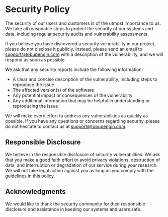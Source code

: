 # Security Policy

The security of our users and customers is of the utmost importance to us. We take all reasonable steps to protect the security of our systems and data, including regular security audits and vulnerability assessments.

If you believe you have discovered a security vulnerability in our project, please do not disclose it publicly. Instead, please send an email to support@tobupengin.com with a description of the vulnerability, and we will respond as soon as possible.

We ask that any security reports include the following information:

- A clear and concise description of the vulnerability, including steps to reproduce the issue
- The affected version(s) of the software
- Any potential impact or consequences of the vulnerability
- Any additional information that may be helpful in understanding or reproducing the issue

We will make every effort to address any vulnerabilities as quickly as possible. If you have any questions or concerns regarding security, please do not hesitate to contact us at support@tobupengin.com.

## Responsible Disclosure

We believe in the responsible disclosure of security vulnerabilities. We ask that you make a good faith effort to avoid privacy violations, destruction of data, and interruption or degradation of our service during your research. We will not take legal action against you as long as you comply with the guidelines in this policy.

## Acknowledgments

We would like to thank the security community for their responsible disclosure and assistance in keeping our systems and users safe.

